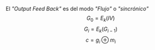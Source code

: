 El *"Output Feed Back"* es del modo *"Flujo"* o *"sincrónico"*  
$$
G_0=E_k(IV)
$$
$$
	G_i=E_k(G_{i-1})
$$
$$c=g_i \oplus m_i$$
